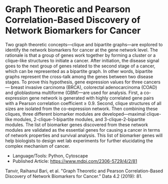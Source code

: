 # Graph Theoretic and Pearson Correlation-Based Discovery of Network Biomarkers for Cancer
Two graph theoretic concepts—clique and bipartite graphs—are explored to identify the network biomarkers for cancer at the gene network level. The rationale is that a group of genes work together by forming a cluster or a clique-like structures to initiate a cancer. After initiation, the disease signal goes to the next group of genes related to the second stage of a cancer, which can be represented as a bipartite graph. In other words, bipartite graphs represent the cross-talk among the genes between two disease stages. To prove this hypothesis, gene expression values for three cancers— breast invasive carcinoma (BRCA), colorectal adenocarcinoma (COAD) and glioblastoma multiforme (GBM)—are used for analysis. First, a co-expression gene network is generated with highly correlated gene pairs with a Pearson correlation coefficient ≥ 0.9. Second, clique structures of all sizes are isolated from the co-expression network. Then combining these cliques, three different biomarker modules are developed—maximal clique-like modules, 2-clique-1-bipartite modules, and 3-clique-2-bipartite modules. The list of biomarker genes discovered from these network modules are validated as the essential genes for causing a cancer in terms of network properties and survival analysis. This list of biomarker genes will help biologists to design wet lab experiments for further elucidating the complex mechanism of cancer.

* Language/Tools: Python, Cytoscape
* Published Article: https://www.mdpi.com/2306-5729/4/2/81

Tanvir, Raihanul Bari, et al. "Graph Theoretic and Pearson Correlation-Based Discovery of Network Biomarkers for Cancer." Data 4.2 (2019): 81.
